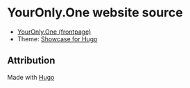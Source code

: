 # YourOnly.One website source

- [YourOnly.One (frontpage)](https://im.youronly.one/)
- Theme: [Showcase for Hugo](https://github.com/apvarun/showcase-hugo-theme)

## Attribution

Made with [Hugo](https://gohugo.io)
